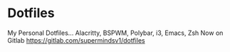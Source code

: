 # Dotfiles
My Personal Dotfiles...
Alacritty, BSPWM, Polybar, i3, Emacs, Zsh
Now on Gitlab
https://gitlab.com/supermindsv1/dotfiles
